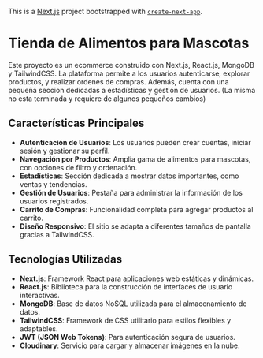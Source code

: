 This is a [Next.js](https://nextjs.org/) project bootstrapped with [`create-next-app`](https://github.com/vercel/next.js/tree/canary/packages/create-next-app).

# Tienda de Alimentos para Mascotas

Este proyecto es un ecommerce construido con Next.js, React.js, MongoDB y TailwindCSS. La plataforma permite a los usuarios autenticarse, explorar productos, y realizar ordenes de compras. Además, cuenta con una pequeña seccion dedicadas a estadísticas y gestión de usuarios. (La misma no esta terminada y requiere de algunos pequeños cambios)

## Características Principales

- **Autenticación de Usuarios**: Los usuarios pueden crear cuentas, iniciar sesión y gestionar su perfil.
- **Navegación por Productos**: Amplia gama de alimentos para mascotas, con opciones de filtro y ordenación.
- **Estadísticas**: Sección dedicada a mostrar datos importantes, como ventas y tendencias.
- **Gestión de Usuarios**: Pestaña para administrar la información de los usuarios registrados.
- **Carrito de Compras**: Funcionalidad completa para agregar productos al carrito.
- **Diseño Responsivo**: El sitio se adapta a diferentes tamaños de pantalla gracias a TailwindCSS.

## Tecnologías Utilizadas

- **Next.js**: Framework React para aplicaciones web estáticas y dinámicas.
- **React.js**: Biblioteca para la construcción de interfaces de usuario interactivas.
- **MongoDB**: Base de datos NoSQL utilizada para el almacenamiento de datos.
- **TailwindCSS**: Framework de CSS utilitario para estilos flexibles y adaptables.
- **JWT (JSON Web Tokens)**: Para autenticación segura de usuarios.
- **Cloudinary**: Servicio para cargar y almacenar imágenes en la nube.
